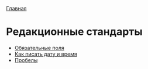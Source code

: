 [Главная](../)
# Редакционные стандарты

- [Обязательные поля](required-fields.md)
- [Как писать дату и время](date-and-time.md)
- [Пробелы](spaces.md)
  
